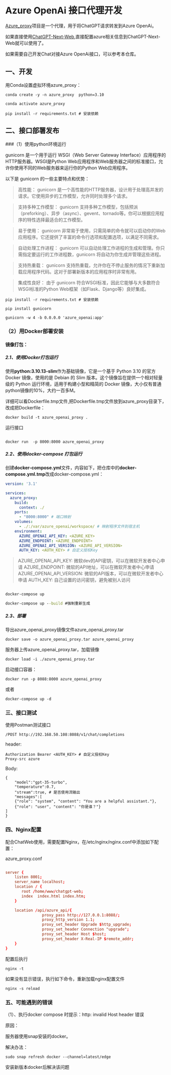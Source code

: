 
# Azure OpenAi 接口代理开发

[Azure_proxy](https://github.com/fredliu168/Azure_proxy)项目是一个代理，用于将ChatGPT请求转发到Azure OpenAi。

如果直接使用[ChatGPT-Next-Web](https://github.com/Yidadaa/ChatGPT-Next-Web),直接配置azure相关信息到ChatGPT-Next-Web就可以使用了。

如果需要自己开发Chat对接Azure OpenAi接口，可以参考本仓库。

## 一、开发

用Conda设置虚拟环境azure_proxy：

```
conda create -y -n azure_proxy  python=3.10

conda activate azure_proxy

pip install -r requirements.txt # 安装依赖

```

## 二、接口部署发布

###（1）使用python环境运行

gunicorn 是一个用于运行 WSGI（Web Server Gateway Interface）应用程序的HTTP服务器。WSGI是Python Web应用程序和Web服务器之间的标准接口，允许你使用不同的Web服务器来运行你的Python Web应用程序。

以下是 gunicorn 的一些主要特点和优势：

> 高性能： gunicorn 是一个高性能的HTTP服务器，设计用于处理高并发的请求。它使用异步的工作模型，允许同时处理多个请求。

> 支持多种工作模型： gunicorn 支持多种工作模型，包括预派（preforking）、异步（async）、gevent、tornado等。你可以根据应用程序的特性选择最适合的工作模型。

>  易于使用： gunicorn 非常易于使用，只需简单的命令就可以启动你的Web应用程序。它还提供了丰富的命令行选项和配置选项，以满足不同需求。

>  自动处理工作进程： gunicorn 可以自动处理工作进程的生成和管理。你只需指定要运行的工作进程数，gunicorn 将自动为你生成并管理这些进程。

>  支持热重载： gunicorn 支持热重载，允许你在不停止服务的情况下重新加载应用程序代码。这对于部署新版本的应用程序时非常有用。

>  集成性良好： 由于 gunicorn 符合WSGI标准，因此它能够与大多数符合WSGI标准的Python Web框架（如Flask、Django等）良好集成。

```
pip install -r requirements.txt # 安装依赖

pip install gunicorn

gunicorn -w 4 -b 0.0.0.0 'azure_openai:app'

```
### （2）用Docker部署安装

#### 镜像打包：

##### 2.1、使用Docker打包运行

使用**python:3.10.13-slim**作为基础镜像，它是一个基于 Python 3.10 的官方 Docker 镜像，使用的是 Debian 的 Slim 版本。这个镜像旨在提供一个相对轻量级的 Python 运行环境，适用于构建小型和精简的 Docker 镜像，大小仅有普通python镜像的10%，大约一百多M。

详细可以看Dockerfile.tmp文件,把Dockerfile.tmp文件放到azure_proxy目录下，改成把Dockerfile：


```
docker build -t azure_openai_proxy .

```
运行接口

```

docker run  -p 8000:8000 azure_openai_proxy
```

##### 2.2、使用docker-compose 打包运行

创建**docker-compose.yml**文件，内容如下，把仓库中的**docker-compose.yml.tmp**改成docker-compose.yml：

```yml
version: '3.1'

services:
  azure_proxy:
    build:
      context: ./
    ports:
      - "8000:8000" # 端口映射
    volumes:
      - ./:/var/azure_openai/workspace/ # 映射程序文件到宿主机
    environment:
      AZURE_OPENAI_API_KEY: <AZURE_KEY>
      AZURE_ENDPOINT: <AZURE_ENDPOINT>
      AZURE_OPENAI_API_VERSION: <AZURE_API_VERSION>
      AUTH_KEY: <AUTH_KEY> # 自定义授权Key

```

> AZURE_OPENAI_API_KEY: 微软dev的API密钥，可以在微软开发者中心申请
> AZURE_ENDPOINT: 微软的API地址，可以在微软开发者中心申请
> AZURE_OPENAI_API_VERSION: 微软的API版本，可以在微软开发者中心申请
> AUTH_KEY: 自己设置的访问密钥，避免被别人访问

```cmd

docker-compose up

docker-compose up --build #强制重新生成 

```
 
##### 2.3、部署

导出azure_openai_proxy镜像文件azure_openai_proxy.tar

```
docker save -o azure_openai_proxy.tar azure_openai_proxy

```

服务器上传azure_openai_proxy.tar，加载镜像

```
docker load -i ./azure_openai_proxy.tar
```

启动接口容器：

```
docker run -p 8088:8000 azure_openai_proxy 
```
或者
```
docker-compose up -d
```

### 三、接口测试

使用Postman测试接口
```
/POST http://192.168.50.108:8088/v1/chat/completions
```
header: 
```
Authorization Bearer <AUTH_KEY> # 自定义授权Key
Proxy-src azure
```
Body:
```
{
    "model":"gpt-35-turbo",
    "temperature":0.7,
    "stream":true, # 是否使用流输出
    "messages":[
    {"role": "system", "content": "You are a helpful assistant."},
    {"role": "user", "content": "你是谁？"}
]
}

```

### 四、Nginx配置

配合ChatWeb使用，需要配置Nginx，在/etc/nginx/nginx.conf中添加如下配置：

azure_proxy.conf

```conf

server {
    listen 8001;
    server_name localhost;
    location / {
       root /home/www/chatgpt-web;
       index  index.html index.htm;  
    }

    location /api/azure_api/{
                proxy_pass http://127.0.0.1:8088/;
	            proxy_http_version 1.1;
                proxy_set_header Upgrade $http_upgrade;
                proxy_set_header Connection "upgrade";
                proxy_set_header Host $host;
                proxy_set_header X-Real-IP $remote_addr;
    }
}
```

配置后执行

```
nginx -t

```
如果没有显示错误，执行如下命令，重新加载nginx配置文件

```
nginx -s reload
```

### 五、可能遇到的错误

（1）、执行docker compose 时提示：http: invalid Host header 错误

原因：

服务器使用snap安装的docker。

解决办法：

```
sudo snap refresh docker --channel=latest/edge
```
安装新版本docker后解决该问题
